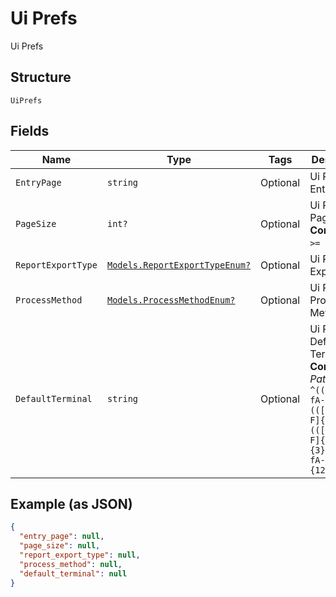 
# Ui Prefs

Ui Prefs

## Structure

`UiPrefs`

## Fields

| Name | Type | Tags | Description |
|  --- | --- | --- | --- |
| `EntryPage` | `string` | Optional | Ui Prefs Entry Page |
| `PageSize` | `int?` | Optional | Ui Prefs Page Size<br>**Constraints**: `>= 0`, `<= 99` |
| `ReportExportType` | [`Models.ReportExportTypeEnum?`](../../doc/models/report-export-type-enum.md) | Optional | Ui Prefs Export Type |
| `ProcessMethod` | [`Models.ProcessMethodEnum?`](../../doc/models/process-method-enum.md) | Optional | Ui Prefs Process Method |
| `DefaultTerminal` | `string` | Optional | Ui Prefs Default Termianl<br>**Constraints**: *Pattern*: `^(([0-9a-fA-F]{24})\|(([0-9a-fA-F]{8})-(([0-9a-fA-F]{4}\-){3})([0-9a-fA-F]{12})))$` |

## Example (as JSON)

```json
{
  "entry_page": null,
  "page_size": null,
  "report_export_type": null,
  "process_method": null,
  "default_terminal": null
}
```


